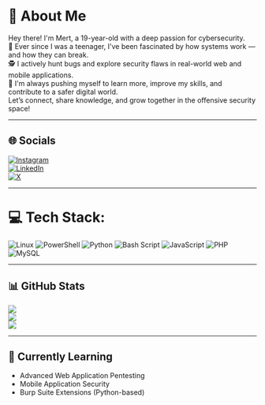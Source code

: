# 💫 About Me

Hey there! I'm Mert, a 19-year-old with a deep passion for cybersecurity.  
🔐 Ever since I was a teenager, I've been fascinated by how systems work — and how they can break.  
🕵️ I actively hunt bugs and explore security flaws in real-world web and mobile applications.  
🚀 I'm always pushing myself to learn more, improve my skills, and contribute to a safer digital world.  
Let’s connect, share knowledge, and grow together in the offensive security space!


---

## 🌐 Socials
[![Instagram](https://img.shields.io/badge/Instagram-%23E4405F.svg?logo=Instagram&logoColor=white)](https://instagram.com/mertvip)  
[![LinkedIn](https://img.shields.io/badge/LinkedIn-%230077B5.svg?logo=linkedin&logoColor=white)](https://linkedin.com/in/mertcanozkan1)  
[![X](https://img.shields.io/badge/X-black.svg?logo=X&logoColor=white)](https://x.com/mertozkanoglu1)

---

# 💻 Tech Stack:
![Linux](https://img.shields.io/badge/Linux-FCC624?style=for-the-badge&logo=linux&logoColor=black)
![PowerShell](https://img.shields.io/badge/PowerShell-%235391FE.svg?style=for-the-badge&logo=powershell&logoColor=white) 
![Python](https://img.shields.io/badge/python-3670A0?style=for-the-badge&logo=python&logoColor=ffdd54) 
![Bash Script](https://img.shields.io/badge/bash_script-%23121011.svg?style=for-the-badge&logo=gnu-bash&logoColor=white) 
![JavaScript](https://img.shields.io/badge/javascript-%23323330.svg?style=for-the-badge&logo=javascript&logoColor=%23F7DF1E) 
![PHP](https://img.shields.io/badge/php-%23777BB4.svg?style=for-the-badge&logo=php&logoColor=white) 
![MySQL](https://img.shields.io/badge/mysql-4479A1.svg?style=for-the-badge&logo=mysql&logoColor=white)


---

## 📊 GitHub Stats
![](https://github-readme-stats.vercel.app/api?username=mertvip&theme=dark&hide_border=false&include_all_commits=true&count_private=true)  
![](https://github-readme-streak-stats.herokuapp.com/?user=mertvip&theme=dark&hide_border=false)  
![](https://github-readme-stats.vercel.app/api/top-langs/?username=mertvip&theme=dark&hide_border=false&layout=compact)

---

## 🚀 Currently Learning
- Advanced Web Application Pentesting  
- Mobile Application Security  
- Burp Suite Extensions (Python-based)
